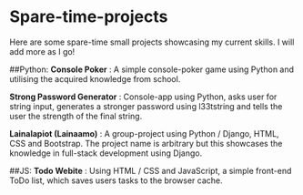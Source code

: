 # Spare-time-projects
Here are some spare-time small projects showcasing my current skills. I will add more as I go!

##Python:
**Console Poker** : A simple console-poker game using Python and utilising the acquired knowledge from school.

**Strong Password Generator** : Console-app using Python, asks user for string input, generates a stronger password using l33tstring and tells the user the strength of the final string.

**Lainalapiot (Lainaamo)** : A group-project using Python / Django, HTML, CSS and Bootstrap. The project name is arbitrary but this showcases the knowledge in full-stack development using Django.

##JS:
**Todo Webite** : Using HTML / CSS and JavaScript, a simple front-end ToDo list, which saves users tasks to the browser cache.
